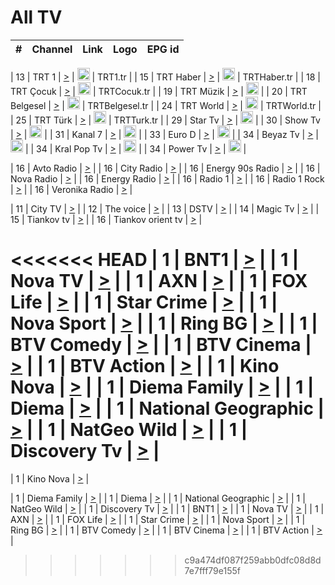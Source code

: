 <h1>All TV</h1>

| #   | Channel        | Link  | Logo | EPG id |
|:---:|:--------------:|:-----:|:----:|:------:|

| 13  | TRT 1            | [>](https://tv-trt1.medya.trt.com.tr/master.m3u8) | <img height="20" src="https://i.imgur.com/j786OLG.png"/> | TRT1.tr |
| 15  | TRT Haber        | [>](https://tv-trthaber.medya.trt.com.tr/master.m3u8) | <img height="20" src="https://i.imgur.com/OVfo8Ab.png"/> | TRTHaber.tr |
| 18  | TRT Çocuk        | [>](https://tv-trtcocuk.medya.trt.com.tr/master.m3u8) | <img height="20" src="https://i.imgur.com/QLFmD6d.png"/> | TRTCocuk.tr |
| 19  | TRT Müzik        | [>](https://tv-trtmuzik.medya.trt.com.tr/master.m3u8) | <img height="20" src="https://i.imgur.com/fIVFCEd.png"/> |
| 20  | TRT Belgesel     | [>](https://tv-trtbelgesel.medya.trt.com.tr/master.m3u8) | <img height="20" src="https://i.imgur.com/MGO87pe.png"/> | TRTBelgesel.tr |
| 24  | TRT World        | [>](https://tv-trtworld.medya.trt.com.tr/master.m3u8) | <img height="20" src="https://i.imgur.com/JEA2xpv.png"/> | TRTWorld.tr |
| 25  | TRT Türk         | [>](https://tv-trtturk.medya.trt.com.tr/master.m3u8) | <img height="20" src="https://i.imgur.com/OSTOQNw.png"/> | TRTTurk.tr |
| 29  | Star Tv   | [>](https://dogus-live.daioncdn.net/startv/startv_360p.m3u8) | <img height="20" src="https://i.imgur.com/IebUZx1.png"/> |
| 30  | Show Tv     | [>](https://ciner-live.daioncdn.net/showtv/showtv.m3u8) | <img height="20" src="https://i.imgur.com/IebUZx1.png"/> |
| 31  | Kanal 7     | [>](https://kanal7-live.daioncdn.net/kanal7/kanal7.m3u8) | <img height="20" src="https://i.imgur.com/IebUZx1.png"/> |
| 33  | Euro D    | [>](https://www.youtube.com/user/KanalD/live) | <img height="20" src="https://i.imgur.com/IebUZx1.png"/> |
| 34  | Beyaz Tv     | [>](https://beyaztv-live.daioncdn.net/beyaztv/beyaztv.m3u8) | <img height="20" src="https://i.imgur.com/IebUZx1.png"/> |
| 34  | Kral Pop Tv     | [>](https://www.youtube.com/watch?v=GuFTuKoXepw) | <img height="20" src="https://i.imgur.com/IebUZx1.png"/> |
| 34  | Power Tv     | [>](https://livetv.powerapp.com.tr/powerTV/powerhd.smil/chunklist.m3u8) | <img height="20" src="https://i.imgur.com/IebUZx1.png"/> |

| 16  | Avto Radio | [>](http://stream.metacast.eu/avtoradio.mp3.m3u) |
| 16  | City Radio | [>](http://stream.metacast.eu/city.aac.m3u) |
| 16  | Energy 90s Radio | [>](http://stream.metacast.eu/energy-90s.m3u) |
| 16  | Nova Radio | [>](http://stream.metacast.eu/nova.aac.m3u) |
| 16  | Energy Radio | [>](http://stream.metacast.eu/nrj.aac.m3u) |
| 16  | Radio 1 | [>](http://stream.metacast.eu/radio1.aac.m3u) |
| 16  | Radio 1 Rock | [>](http://stream.metacast.eu/radio1rock.aac.m3u) |
| 16  | Veronika Radio | [>](http://stream.metacast.eu/veronika.aac.m3u) |

| 11  | City TV | [>](https://tv.city.bg/play/tshls/citytv/index.m3u8) |
| 12  | The voice | [>](https://bss1.neterra.tv/thevoice/thevoice.m3u8) |
| 13  | DSTV | [>](http://46.249.95.140:8081/hls/data.m3u8) |
| 14  | Magic Tv | [>](https://bss1.neterra.tv/magictv/magictv.m3u8) |
| 15  | Tiankov tv | [>](https://streamer103.neterra.tv/tiankov-folk/live.m3u8) |
| 16  | Tiankov orient tv | [>](https://streamer103.neterra.tv/tiankov-orient/live.m3u8) |

<<<<<<< HEAD
| 1 | BNT1 | [>](https://ymkaya.xyz:30564/tv/bnt1/playlist.m3u8?wmsAuthSign=c2VydmVyX3RpbWU9NS8yOS8yMDI1IDY6NDc6NDQgUE0maGFzaF92YWx1ZT1LMk1oNFRSY2ttL0hqZnJ1UEQxYjRRPT0mdmFsaWRtaW51dGVzPTYw) |
| 1 | Nova TV | [>](https://ymkaya.xyz:30564/tv/novatv/playlist.m3u8?wmsAuthSign=c2VydmVyX3RpbWU9NS8yOS8yMDI1IDY6NDc6NTQgUE0maGFzaF92YWx1ZT1zNGNOT3VqN3pVdENFWFpabkoyVTRnPT0mdmFsaWRtaW51dGVzPTYw) |
| 1 | AXN | [>](https://ymkaya.xyz:30564/tv/axn/playlist.m3u8?wmsAuthSign=c2VydmVyX3RpbWU9NS8yOS8yMDI1IDY6NDg6MDQgUE0maGFzaF92YWx1ZT1JSjM5YnlqRnorV21GR0l2MVBBTFh3PT0mdmFsaWRtaW51dGVzPTYw) |
| 1 | FOX Life | [>](https://ymkaya.xyz:30564/tv/foxlife/playlist.m3u8?wmsAuthSign=c2VydmVyX3RpbWU9NS8yOS8yMDI1IDY6NDg6MTUgUE0maGFzaF92YWx1ZT0zQUgyU05nOGNUYkNsT3Nqclh2YUJnPT0mdmFsaWRtaW51dGVzPTYw) |
| 1 | Star Crime | [>](https://ymkaya.xyz:30564/tv/foxcrime/playlist.m3u8?wmsAuthSign=c2VydmVyX3RpbWU9NS8yOS8yMDI1IDY6NDg6MjUgUE0maGFzaF92YWx1ZT1nKzRDcXRpTjhlTVk1aVVWMjZhNm9RPT0mdmFsaWRtaW51dGVzPTYw) |
| 1 | Nova Sport | [>](https://ymkaya.xyz:30564/tv/novasport/playlist.m3u8?wmsAuthSign=c2VydmVyX3RpbWU9NS8yOS8yMDI1IDY6NDg6MzUgUE0maGFzaF92YWx1ZT1ualBPQkRkSHR3dFUyWkM3THkzWVBnPT0mdmFsaWRtaW51dGVzPTYw) |
| 1 | Ring BG | [>](https://ymkaya.xyz:30564/tv/ringbg/playlist.m3u8?wmsAuthSign=c2VydmVyX3RpbWU9NS8yOS8yMDI1IDY6NDg6NDUgUE0maGFzaF92YWx1ZT1ydDNKQk9RdjlxblRTZ2FOc0pkVmtRPT0mdmFsaWRtaW51dGVzPTYw) |
| 1 | BTV Comedy | [>](https://ymkaya.xyz:30564/tv/btvcomedy/playlist.m3u8?wmsAuthSign=c2VydmVyX3RpbWU9NS8yOS8yMDI1IDY6NDg6NTQgUE0maGFzaF92YWx1ZT1ObTlBRDlua0E1RU85VmNpLzlUNVVBPT0mdmFsaWRtaW51dGVzPTYw) |
| 1 | BTV Cinema | [>](https://ymkaya.xyz:30564/tv/btvcinema/playlist.m3u8?wmsAuthSign=c2VydmVyX3RpbWU9NS8yOS8yMDI1IDY6NDk6MDQgUE0maGFzaF92YWx1ZT1GVzNrSFBzaDQvODdzTWpiWm40UUpnPT0mdmFsaWRtaW51dGVzPTYw) |
| 1 | BTV Action | [>](https://ymkaya.xyz:30564/tv/btvaction/playlist.m3u8?wmsAuthSign=c2VydmVyX3RpbWU9NS8yOS8yMDI1IDY6NDk6MTQgUE0maGFzaF92YWx1ZT1NQ0NIN1BZdXRJbkdXbnJzT1FvSnlRPT0mdmFsaWRtaW51dGVzPTYw) |
| 1 | Kino Nova | [>](https://ymkaya.xyz:30564/tv/kinonova/playlist.m3u8?wmsAuthSign=c2VydmVyX3RpbWU9NS8yOS8yMDI1IDY6NDk6MjQgUE0maGFzaF92YWx1ZT1ZWVNrV3pHcXFPajZBWE1HL0tqZzZnPT0mdmFsaWRtaW51dGVzPTYw) |
| 1 | Diema Family | [>](https://ymkaya.xyz:30564/tv/diemafamily/playlist.m3u8?wmsAuthSign=c2VydmVyX3RpbWU9NS8yOS8yMDI1IDY6NDk6MzQgUE0maGFzaF92YWx1ZT1raVprMXM1aTVPRTFaNEZGSGRNM2l3PT0mdmFsaWRtaW51dGVzPTYw) |
| 1 | Diema | [>](https://ymkaya.xyz:30564/tv/diema/playlist.m3u8?wmsAuthSign=c2VydmVyX3RpbWU9NS8yOS8yMDI1IDY6NDk6NDMgUE0maGFzaF92YWx1ZT1KRyt5SnZTbE5yanNicnFObFhudHN3PT0mdmFsaWRtaW51dGVzPTYw) |
| 1 | National Geographic | [>](https://ymkaya.xyz:30564/tv/natgeo/playlist.m3u8?wmsAuthSign=c2VydmVyX3RpbWU9NS8yOS8yMDI1IDY6NDk6NTMgUE0maGFzaF92YWx1ZT1rbHZaWlFZM0cvMnVaSSsyWkRlOW9RPT0mdmFsaWRtaW51dGVzPTYw) |
| 1 | NatGeo Wild | [>](https://ymkaya.xyz:30564/tv/natgeowild/playlist.m3u8?wmsAuthSign=c2VydmVyX3RpbWU9NS8yOS8yMDI1IDY6NTA6MDMgUE0maGFzaF92YWx1ZT02MDBYWHNtcFBNQ3paYXVZMzBQaWxnPT0mdmFsaWRtaW51dGVzPTYw) |
| 1 | Discovery Tv | [>](https://ymkaya.xyz:30564/tv/discovery/playlist.m3u8?wmsAuthSign=c2VydmVyX3RpbWU9NS8yOS8yMDI1IDY6NTA6MTIgUE0maGFzaF92YWx1ZT0zbTZZMTRLYzV4T1YxamVEU3A3MDl3PT0mdmFsaWRtaW51dGVzPTYw) |
=======


| 1 | Kino Nova | [>](https://ymkaya.xyz:11336/tv/kinonova/playlist.m3u8?wmsAuthSign=c2VydmVyX3RpbWU9MS8yLzIwMjUgNDo0MDoyMCBBTSZoYXNoX3ZhbHVlPWlFS1FrWEtMMVRFM3l5YklUWUJQUHc9PSZ2YWxpZG1pbnV0ZXM9NjA=) |

| 1 | Diema Family | [>](https://ymkaya.xyz:11336/tv/diemafamily/playlist.m3u8?wmsAuthSign=c2VydmVyX3RpbWU9MS8yLzIwMjUgNDo0MDozMCBBTSZoYXNoX3ZhbHVlPUVUaTVKTldvZTF5WVVCM0YwL21kaXc9PSZ2YWxpZG1pbnV0ZXM9NjA=) |
| 1 | Diema | [>](https://ymkaya.xyz:11336/tv/diema/playlist.m3u8?wmsAuthSign=c2VydmVyX3RpbWU9MS8yLzIwMjUgNDo0MDo0MCBBTSZoYXNoX3ZhbHVlPVlYMWVJT2NuUjNpUTBsaytEUFFOS2c9PSZ2YWxpZG1pbnV0ZXM9NjA=) |
| 1 | National Geographic | [>](https://ymkaya.xyz:11336/tv/natgeo/playlist.m3u8?wmsAuthSign=c2VydmVyX3RpbWU9MS8yLzIwMjUgNDo0MTo0MSBBTSZoYXNoX3ZhbHVlPTJQTlVmcG5nYWx0M013eUhGRGxnd0E9PSZ2YWxpZG1pbnV0ZXM9NjA=) |
| 1 | NatGeo Wild | [>](https://ymkaya.xyz:11336/tv/natgeowild/playlist.m3u8?wmsAuthSign=c2VydmVyX3RpbWU9MS8yLzIwMjUgNDo0MTo1MSBBTSZoYXNoX3ZhbHVlPVl1OXZaTTliN0hGWEN3eDBYd1duNkE9PSZ2YWxpZG1pbnV0ZXM9NjA=) |
| 1 | Discovery Tv | [>](https://ymkaya.xyz:11336/tv/discovery/playlist.m3u8?wmsAuthSign=c2VydmVyX3RpbWU9MS8yLzIwMjUgNDo0MjowMSBBTSZoYXNoX3ZhbHVlPWtBQmdLNlY2RmQwWElzMVYzSDJyVkE9PSZ2YWxpZG1pbnV0ZXM9NjA=) |
| 1 | BNT1 | [>](https://ymkaya.xyz:11336/tv/bnt1/playlist.m3u8?wmsAuthSign=c2VydmVyX3RpbWU9MS8yLzIwMjUgNDozODozOCBBTSZoYXNoX3ZhbHVlPVVrMVlRQXpJWlhYeUh6ZFVpSC9NMUE9PSZ2YWxpZG1pbnV0ZXM9NjA=) |
| 1 | Nova TV | [>](https://ymkaya.xyz:11336/tv/novatv/playlist.m3u8?wmsAuthSign=c2VydmVyX3RpbWU9MS8yLzIwMjUgNDozODo0OCBBTSZoYXNoX3ZhbHVlPUVxQjh1a0ZzYkVGZU8zZDFGTzdreVE9PSZ2YWxpZG1pbnV0ZXM9NjA=) |
| 1 | AXN | [>](https://ymkaya.xyz:11336/tv/axn/playlist.m3u8?wmsAuthSign=c2VydmVyX3RpbWU9MS8yLzIwMjUgNDozODo1OCBBTSZoYXNoX3ZhbHVlPUpkWStGY1hkNXhaOVpPZ0thQ0FZL3c9PSZ2YWxpZG1pbnV0ZXM9NjA=) |
| 1 | FOX Life | [>](https://ymkaya.xyz:11336/tv/foxlife/playlist.m3u8?wmsAuthSign=c2VydmVyX3RpbWU9MS8yLzIwMjUgNDozOToxMCBBTSZoYXNoX3ZhbHVlPWt1ZDc1T3AzYlZDTjJnSy9TU0xJZlE9PSZ2YWxpZG1pbnV0ZXM9NjA=) |
| 1 | Star Crime | [>](https://ymkaya.xyz:11336/tv/foxcrime/playlist.m3u8?wmsAuthSign=c2VydmVyX3RpbWU9MS8yLzIwMjUgNDozOToyMCBBTSZoYXNoX3ZhbHVlPXIwVU45Nm9FR1l2enNkTG9TanBxbmc9PSZ2YWxpZG1pbnV0ZXM9NjA=) |
| 1 | Nova Sport | [>](https://ymkaya.xyz:11336/tv/novasport/playlist.m3u8?wmsAuthSign=c2VydmVyX3RpbWU9MS8yLzIwMjUgNDozOTozMCBBTSZoYXNoX3ZhbHVlPXlSZ0UxazVaM0xhSmc0NmR4T0c1T2c9PSZ2YWxpZG1pbnV0ZXM9NjA=) |
| 1 | Ring BG | [>](https://ymkaya.xyz:11336/tv/ringbg/playlist.m3u8?wmsAuthSign=c2VydmVyX3RpbWU9MS8yLzIwMjUgNDozOTo0MCBBTSZoYXNoX3ZhbHVlPTR4aUlFNHVUYWN4enY1WkVuOFZma2c9PSZ2YWxpZG1pbnV0ZXM9NjA=) |
| 1 | BTV Comedy | [>](https://ymkaya.xyz:11336/tv/btvcomedy/playlist.m3u8?wmsAuthSign=c2VydmVyX3RpbWU9MS8yLzIwMjUgNDozOTo1MCBBTSZoYXNoX3ZhbHVlPUtrMTJ2RHNTTUU1RFp1ZkVOdXFSK3c9PSZ2YWxpZG1pbnV0ZXM9NjA=) |
| 1 | BTV Cinema | [>](https://ymkaya.xyz:11336/tv/btvcinema/playlist.m3u8?wmsAuthSign=c2VydmVyX3RpbWU9MS8yLzIwMjUgNDozOTo1OSBBTSZoYXNoX3ZhbHVlPTZWcU9FZW56cG1NM1lrYy8xNE5NeHc9PSZ2YWxpZG1pbnV0ZXM9NjA=) |
| 1 | BTV Action | [>](https://ymkaya.xyz:11336/tv/btvaction/playlist.m3u8?wmsAuthSign=c2VydmVyX3RpbWU9MS8yLzIwMjUgNDo0MDoxMCBBTSZoYXNoX3ZhbHVlPUlDd0ErRkZVWThyMVZwR3c2REdGZ3c9PSZ2YWxpZG1pbnV0ZXM9NjA=) |
>>>>>>> c9a474df087f259abb0dfc08d8d7e7fff79e155f
